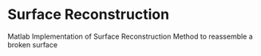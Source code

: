 Surface Reconstruction
======================

Matlab Implementation of Surface Reconstruction Method to reassemble a broken surface
